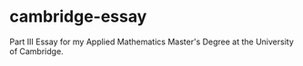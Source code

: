 # cambridge-essay
Part III Essay for my Applied Mathematics Master's Degree at the University of Cambridge. 
